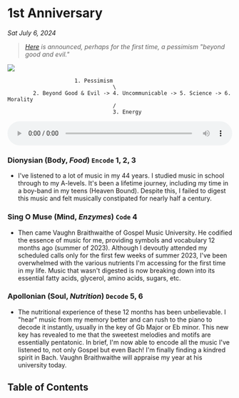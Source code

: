 # 1st Anniversary

_Sat July 6, 2024_

> *[Here](https://en.wikisource.org/wiki/An_Attempt_at_Self-Criticism#5) is announced, perhaps for the first time, a pessimism "beyond good and evil."*

![](ai-finance.png)

                         1. Pessimism
                                     \
            2. Beyond Good & Evil -> 4. Uncommunicable -> 5. Science -> 6. Morality
                                     /
                                     3. Energy 

<audio controls class="audio-player">
  <source src="./jesus-loves-me.m4a" type="audio/m4a">
  Your browser does not support the audio element.
</audio>

<style>
.audio-player {
  width: 100%;
}
</style>


### Dionysian (**Body**, _Food_) `Encode` 1, 2, 3
- I've listened to a lot of music in my 44 years. I studied music in school through to my A-levels. It's been a lifetime journey, including my time in a boy-band in my teens (Heaven Bound). Despite this, I failed to digest this music and felt musically constipated for nearly half a century.

### Sing O Muse (**Mind**, _Enzymes_) `Code` 4
- Then came Vaughn Braithwaithe of Gospel Music University. He codified the essence of music for me, providing symbols and vocabulary 12 months ago (summer of 2023). Although I devoutly attended my scheduled calls only for the first few weeks of summer 2023, I've been overwhelmed with the various nutrients I'm accessing for the first time in my life. Music that wasn't digested is now breaking down into its essential fatty acids, glycerol, amino acids, sugars, etc.

### Apollonian (**Soul**, _Nutrition_) `Decode` 5, 6
- The nutritional experience of these 12 months has been unbelievable. I "hear" music from my memory better and can rush to the piano to decode it instantly, usually in the key of Gb Major or Eb minor. This new key has revealed to me that the sweetest melodies and motifs are essentially pentatonic. In brief, I'm now able to encode all the music I've listened to, not only Gospel but even Bach! I'm finally finding a kindred spirit in Bach. Vaughn Braithwaithe will appraise my year at his university today.

## Table of Contents
            
```{tableofcontents}
```
